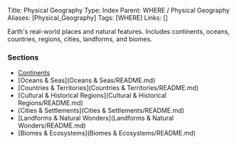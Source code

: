 Title: Physical Geography
Type: Index
Parent: WHERE / Physical Geography
Aliases: [Physical_Geography]
Tags: [WHERE]
Links: []

Earth's real-world places and natural features. Includes continents, oceans, countries, regions, cities, landforms, and biomes.

### Sections
- [Continents](Continents/README.md)
- [Oceans & Seas](Oceans & Seas/README.md)
- [Countries & Territories](Countries & Territories/README.md)
- [Cultural & Historical Regions](Cultural & Historical Regions/README.md)
- [Cities & Settlements](Cities & Settlements/README.md)
- [Landforms & Natural Wonders](Landforms & Natural Wonders/README.md)
- [Biomes & Ecosystems](Biomes & Ecosystems/README.md)
